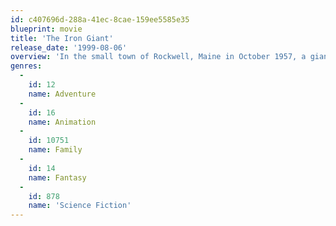 ```yaml
---
id: c407696d-288a-41ec-8cae-159ee5585e35
blueprint: movie
title: 'The Iron Giant'
release_date: '1999-08-06'
overview: 'In the small town of Rockwell, Maine in October 1957, a giant metal machine befriends a nine-year-old boy and ultimately finds its humanity by unselfishly saving people from their own fears and prejudices.'
genres:
  -
    id: 12
    name: Adventure
  -
    id: 16
    name: Animation
  -
    id: 10751
    name: Family
  -
    id: 14
    name: Fantasy
  -
    id: 878
    name: 'Science Fiction'
---
```

